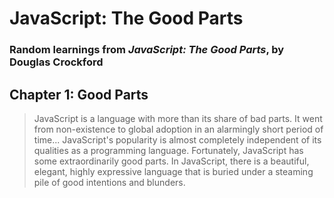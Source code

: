 # JavaScript: The Good Parts
### Random learnings from *JavaScript: The Good Parts*, by Douglas Crockford

## Chapter 1: Good Parts

> JavaScript is a language with more than its share of bad parts. It went from non-existence to global adoption in an alarmingly short period of time...  JavaScript's popularity is almost completely independent of its qualities as a programming language.
> Fortunately, JavaScript has some extraordinarily good parts. In JavaScript, there is a beautiful, elegant, highly expressive language that is buried under a steaming pile of good intentions and blunders.